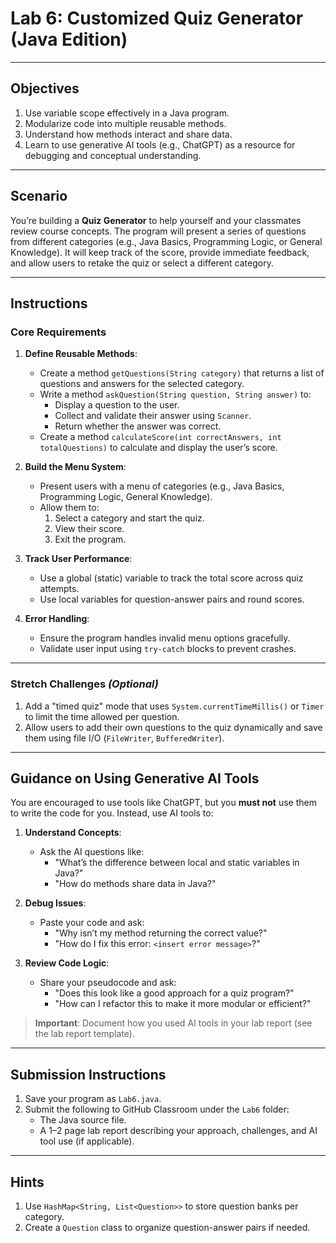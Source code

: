 # **Lab 6: Customized Quiz Generator (Java Edition)**

---

## **Objectives**
1. Use variable scope effectively in a Java program.
2. Modularize code into multiple reusable methods.
3. Understand how methods interact and share data.
4. Learn to use generative AI tools (e.g., ChatGPT) as a resource for debugging and conceptual understanding.

---

## **Scenario**
You’re building a **Quiz Generator** to help yourself and your classmates review course concepts. The program will present a series of questions from different categories (e.g., Java Basics, Programming Logic, or General Knowledge). It will keep track of the score, provide immediate feedback, and allow users to retake the quiz or select a different category.

---

## **Instructions**

### **Core Requirements**
1. **Define Reusable Methods**:
   - Create a method `getQuestions(String category)` that returns a list of questions and answers for the selected category.
   - Write a method `askQuestion(String question, String answer)` to:
     - Display a question to the user.
     - Collect and validate their answer using `Scanner`.
     - Return whether the answer was correct.
   - Create a method `calculateScore(int correctAnswers, int totalQuestions)` to calculate and display the user’s score.

2. **Build the Menu System**:
   - Present users with a menu of categories (e.g., Java Basics, Programming Logic, General Knowledge).
   - Allow them to:
     1. Select a category and start the quiz.
     2. View their score.
     3. Exit the program.

3. **Track User Performance**:
   - Use a global (static) variable to track the total score across quiz attempts.
   - Use local variables for question-answer pairs and round scores.

4. **Error Handling**:
   - Ensure the program handles invalid menu options gracefully.
   - Validate user input using `try-catch` blocks to prevent crashes.

---

### **Stretch Challenges** *(Optional)*
1. Add a "timed quiz" mode that uses `System.currentTimeMillis()` or `Timer` to limit the time allowed per question.
2. Allow users to add their own questions to the quiz dynamically and save them using file I/O (`FileWriter`, `BufferedWriter`).

---

## **Guidance on Using Generative AI Tools**
You are encouraged to use tools like ChatGPT, but you **must not** use them to write the code for you. Instead, use AI tools to:

1. **Understand Concepts**:
   - Ask the AI questions like:
     - "What’s the difference between local and static variables in Java?"
     - "How do methods share data in Java?"

2. **Debug Issues**:
   - Paste your code and ask:
     - "Why isn’t my method returning the correct value?"
     - "How do I fix this error: `<insert error message>`?"

3. **Review Code Logic**:
   - Share your pseudocode and ask:
     - "Does this look like a good approach for a quiz program?"
     - "How can I refactor this to make it more modular or efficient?"

> **Important**: Document how you used AI tools in your lab report (see the lab report template).

---

## **Submission Instructions**
1. Save your program as `Lab6.java`.
2. Submit the following to GitHub Classroom under the `Lab6` folder:
   - The Java source file.
   - A 1–2 page lab report describing your approach, challenges, and AI tool use (if applicable).

---

## **Hints**
1. Use `HashMap<String, List<Question>>` to store question banks per category.
2. Create a `Question` class to organize question-answer pairs if needed.